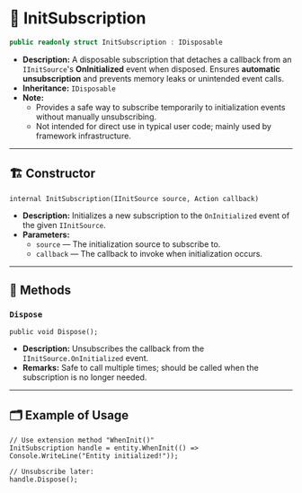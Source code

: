 # 🧩 InitSubscription

```csharp
public readonly struct InitSubscription : IDisposable
```

- **Description:** A disposable subscription that detaches a callback from an `IInitSource`'s **OnInitialized** event
  when disposed. Ensures **automatic unsubscription** and prevents memory leaks or unintended event calls.
- **Inheritance:** `IDisposable`
- **Note:**
    - Provides a safe way to subscribe temporarily to initialization events without manually unsubscribing.
    - Not intended for direct use in typical user code; mainly used by framework infrastructure.

---

## 🏗️ Constructor

```
internal InitSubscription(IInitSource source, Action callback)
```

- **Description:** Initializes a new subscription to the `OnInitialized` event of the given `IInitSource`.
- **Parameters:**
    - `source` — The initialization source to subscribe to.
    - `callback` — The callback to invoke when initialization occurs.

---

## 🏹 Methods

### `Dispose`

```
public void Dispose();
```

- **Description:** Unsubscribes the callback from the `IInitSource.OnInitialized` event.
- **Remarks:** Safe to call multiple times; should be called when the subscription is no longer needed.

---

## 🗂 Example of Usage

```
// Use extension method "WhenInit()"
InitSubscription handle = entity.WhenInit(() => Console.WriteLine("Entity initialized!"));

// Unsubscribe later:
handle.Dispose();
```
